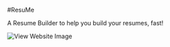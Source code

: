 #ResuMe

A Resume Builder to help you build your resumes, fast!


![View Website Image](https://github.com/pranav-ambig/ResuMe/src/demo-img.jpg?raw=true)